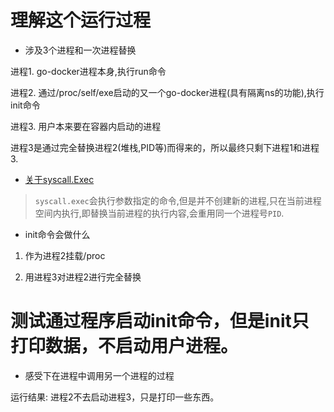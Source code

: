 # 理解这个运行过程

* 涉及3个进程和一次进程替换

进程1. go-docker进程本身,执行run命令

进程2. 通过/proc/self/exe启动的又一个go-docker进程(具有隔离ns的功能),执行init命令

进程3. 用户本来要在容器内启动的进程

进程3是通过完全替换进程2(堆栈,PID等)而得来的，所以最终只剩下进程1和进程3.

* [关于syscall.Exec](https://www.jianshu.com/p/e5855f6c1e29)

> `syscall.exec`会执行参数指定的命令,但是并不创建新的进程,只在当前进程空间内执行,即替换当前进程的执行内容,会重用同一个进程号`PID`.


* init命令会做什么

1. 作为进程2挂载/proc

2. 用进程3对进程2进行完全替换

# 测试通过程序启动init命令，但是init只打印数据，不启动用户进程。

* 感受下在进程中调用另一个进程的过程

运行结果: 进程2不去启动进程3，只是打印一些东西。

